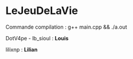 # LeJeuDeLaVie

Commande compilation : g++ main.cpp && ./a.out


DotV4pe - lb_sioul : **Louis**

lilixnp : **Lilian**